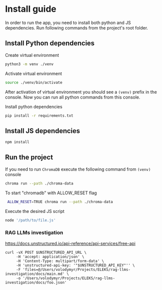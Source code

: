 # Install guide

In order to run the app, you need to install both python and JS dependencies. Run following commands from the project's root folder.

## Install Python dependencies

Create virtual environment

```bash
python3 -m venv ./venv
```

Activate virtual environment

```bash
source ./venv/bin/activate
```

After activation of virtual environment you should see a `(venv)` prefix in the console. Now you can run all python commands from this console.

Install python dependencies

```bash
pip install -r requirements.txt
```

## Install JS dependencies

```bash
npm install
```

## Run the project

If you need to run `ChromaDB` execute the following command from `(venv)` console

```bash
chroma run --path ./chroma-data
```

To start "chromadb" with ALLOW_RESET flag

```bash
 ALLOW_RESET=TRUE chroma run --path ./chroma-data
```

Execute the desired JS script

```bash
node '/path/to/file.js'
```

### RAG LLMs investigation

https://docs.unstructured.io/api-reference/api-services/free-api

```curl
curl -vX POST $UNSTRUCTURED_API_URL \
     -H 'accept: application/json' \
     -H 'Content-Type: multipart/form-data' \
     -H 'unstructured-api-key: '"$UNSTRUCTURED_API_KEY"'' \
     -F 'files=@/Users/volodymyr/Projects/ELEKS/rag-llms-investigation/docs/main.md' \
     -o '/Users/volodymyr/Projects/ELEKS/rag-llms-investigation/docs/foo.json'
```
